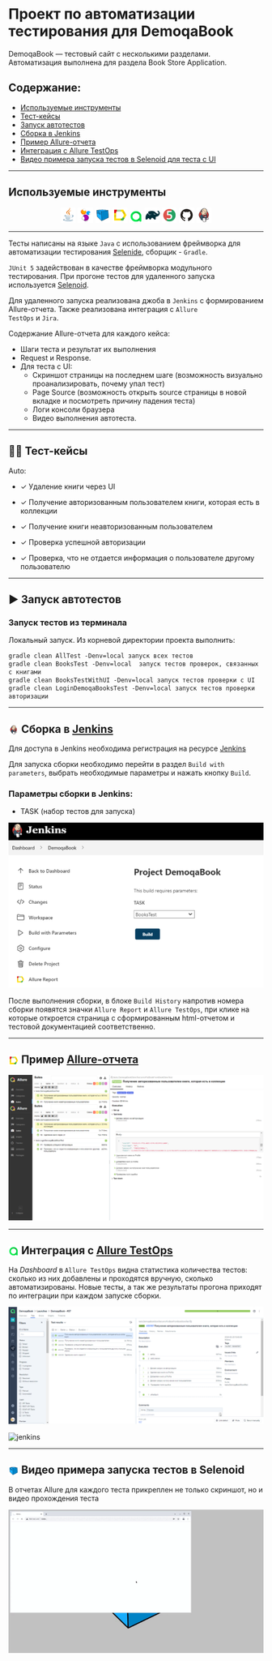 # Проект по автоматизации тестирования для DemoqaBook
DemoqaBook — тестовый сайт с несколькими разделами. Автоматизация выполнена для раздела Book Store Application.

##  Содержание:

- <a href="#tools"> Используемые инструменты</a>
- <a href="#cases"> Тест-кейсы</a>
- <a href="#autotests"> Запуск автотестов</a>
- <a href="#jenkins"> Сборка в Jenkins</a>
- <a href="#allureReport"> Пример Allure-отчета</a>
- <a href="#allure"> Интеграция с Allure TestOps</a>
- <a href="#video"> Видео примера запуска тестов в Selenoid для теста с UI</a>


____
<a id="tools"></a>
## Используемые инструменты

<p align="center">
<a href="https://www.java.com/"><img width="6%" title="Java" src="src/test/resources/icon/Java.png"></a>
<a href="https://selenide.org/"><img width="6%" title="Selenide" src="src/test/resources/icon/Selenide.png"></a>
<a href="https://aerokube.com/selenoid/"><img width="6%" title="Selenoid" src="src/test/resources/icon/Selenoid.png"></a>
<a href="https://github.com/allure-framework/allure2"><img width="6%" title="Allure Report" src="src/test/resources/icon/Allure_Report.png"></a>
<a href="https://qameta.io/"><img width="5%" title="Allure TestOps" src="src/test/resources/icon/Allure_TestOps.png"></a>
<a href="https://gradle.org/"><img width="6%" title="Gradle" src="src/test/resources/icon/Gradle.png"></a>
<a href="https://junit.org/junit5/"><img width="6%" title="JUnit5" src="src/test/resources/icon/JUnit5.png"></a>
<a href="https://github.com/"><img width="6%" title="GitHub" src="src/test/resources/icon/GitHub.svg"></a>
<a href="https://www.jenkins.io/"><img width="6%" title="Jenkins" src="src/test/resources/icon/Jenkins.png"></a>
</p>

____
Тесты написаны на языке <code>Java</code> с использованием фреймворка для автоматизации тестирования [Selenide](https://selenide.org/), сборщик - <code>Gradle</code>.

<code>JUnit 5</code> задействован в качестве фреймворка модульного тестирования.
При прогоне тестов для удаленного запуска используется [Selenoid](https://aerokube.com/selenoid/).

Для удаленного запуска реализована джоба в <code>Jenkins</code> с формированием Allure-отчета.
Также реализована интеграция с <code>Allure TestOps</code> и <code>Jira</code>.

Содержание Allure-отчета для каждого кейса:
* Шаги теста и результат их выполнения
* Request и Response.
* Для теста с UI:
    * Скриншот страницы на последнем шаге (возможность визуально проанализировать, почему упал тест)
    * Page Source (возможность открыть source страницы в новой вкладке и посмотреть причину падения теста)
    * Логи консоли браузера
    * Видео выполнения автотеста.
____
<a id="cases"></a>
## :male_detective: Тест-кейсы
Auto:
- ✓ Удаление книги через UI
- ✓ Получение авторизованным пользователем книги, которая есть в коллекции
- ✓ Получение книги неавторизованным пользователем
- ✓ Проверка успешной авторизации
- ✓ Проверка, что не отдается информация о пользователе другому пользователю

  <a id="autotests"></a>
____
## :arrow_forward: Запуск автотестов

### Запуск тестов из терминала

Локальный запуск.
Из корневой директории проекта выполнить:
```
gradle clean AllTest -Denv=local запуск всех тестов
gradle clean BooksTest -Denv=local  запуск тестов проверок, связанных с книгами
gradle clean BooksTestWithUI -Denv=local запуск тестов проверки с UI
gradle clean LoginDemoqaBooksTest -Denv=local запуск тестов проверки авторизации
```
____
<a id="jenkins"></a>
## <img width="4%" style="vertical-align:middle" title="Jenkins" src="src/test/resources/icon/Jenkins.png"/> Сборка в <a target="_blank" href="https://jenkins.autotests.cloud/job/DemoqaBook/"> Jenkins </a>
Для доступа в Jenkins необходима регистрация на ресурсе [Jenkins](https://jenkins.autotests.cloud/job/DemoqaBook/)

Для запуска сборки необходимо перейти в раздел <code>Build with parameters</code>, выбрать необходимые параметры и нажать кнопку <code>Build</code>.

###  Параметры сборки в Jenkins:
- TASK (набор тестов для запуска)
<p align="center">
<img title="parametrs" src="src/test/resources/exampleFromTestRun/Params_Jenkins_task.png">
</p>
<p>После выполнения сборки, в блоке <code>Build History</code> напротив номера сборки появятся значки <code>Allure Report</code> и <code>Allure TestOps</code>, при клике на которые откроется страница с сформированным html-отчетом и тестовой документацией соответственно.</p>

____
<a id="allureReport"></a>
## <img width="4%" style="vertical-align:middle" title="Allure Report" src="src/test/resources/icon/Allure_Report.png"/> Пример <a target="_blank" href="https://jenkins.autotests.cloud/job/DemoqaBook/allure/"> Allure-отчета </a>


<p align="center">
<img title="Allure Overview" src="src/test/resources/exampleFromTestRun/allure.png">
</p>

____
<a id="allure"></a>
## <img width="4%" style="vertical-align:middle" title="Allure TestOps" src="src/test/resources/icon/Allure_TestOps.png"/>  Интеграция с <a target="_blank" href="https://allure.autotests.cloud/project/3903/dashboards"> Allure TestOps </a>

На *Dashboard* в <code>Allure TestOps</code> видна статистика количества тестов: сколько из них добавлены и проходятся вручную, сколько автоматизированы. Новые тесты, а так же результаты прогона приходят по интеграции при каждом запуске сборки.

<p align="center">
<img title="Allure TestOps DashBoard" src="src/test/resources/exampleFromTestRun/test_ops.png">
</p>

![jenkins](src/test/resources/exampleFromTestRun/test_ops.png")

____
<a id="video"></a>
## <img width="4%" style="vertical-align:middle" title="Selenoid" src="src/test/resources/icon/Selenoid.png"/> Видео примера запуска тестов в Selenoid

В отчетах Allure для каждого теста прикреплен не только скриншот, но и видео прохождения теста
<p align="center">
 <img title="Selenoid Video" src="src/test/resources/exampleFromTestRun/gif1.gif">
</p>


